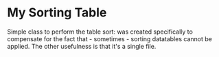 # My Sorting Table
Simple class to perform the table sort: was created specifically to compensate for the fact that - sometimes - sorting datatables cannot be applied. The other usefulness is that it's a single file.
